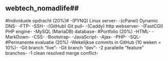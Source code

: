 ## webtech_nomadlife##
#Individuele opdracht (20%)#
-(PYNQ) Linux server-
-(cPanel) Dynamic DNS-
-FTP-
-SSH-
-(GitHub) Git pull-
-(Caddy) http webserver-
-(FastCGI) PHP engine-
-MySQL (MariaDB) database-
#Portfolio (20%)
-HTML-
-MarkDown-
-CSS-
-Bootstrap-
-JavaScript-
-Ajax-
-PHP-
-SQL-
#Permanente evaluatie (20%)
-Wekelijkse commits in GitHub (10 weken = 10%)-
-Git branch “live”-
-Git branch “dev”-
-2 parallelle “feature” branches-
-1 clean resolved merge conflict-
